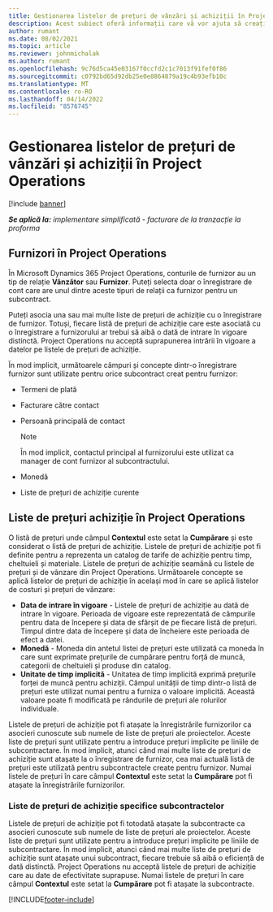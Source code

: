 ```yaml
---
title: Gestionarea listelor de prețuri de vânzări și achiziții în Project Operations
description: Acest subiect oferă informații care vă vor ajuta să creați și să întrețineți datele furnizorilor și listele de prețuri de achiziție pentru subcontractare.
author: rumant
ms.date: 08/02/2021
ms.topic: article
ms.reviewer: johnmichalak
ms.author: rumant
ms.openlocfilehash: 9c76d5ca45e03167f0ccfd2c1c7013f91fef0f86
ms.sourcegitcommit: c0792bd65d92db25e0e8864879a19c4b93efb10c
ms.translationtype: MT
ms.contentlocale: ro-RO
ms.lasthandoff: 04/14/2022
ms.locfileid: "8576745"
---
```

# <a name="vendor-and-purchase-price-list-management-in-project-operations"></a>Gestionarea listelor de prețuri de vânzări și achiziții în Project Operations

[!include [banner](../../includes/dataverse-preview.md)]

_**Se aplică la:** implementare simplificată - facturare de la tranzacție la proforma_

## <a name="vendors-in-project-operations"></a>Furnizori în Project Operations

În Microsoft Dynamics 365 Project Operations, conturile de furnizor au un tip de relație **Vânzător** sau **Furnizor**. Puteți selecta doar o înregistrare de cont care are unul dintre aceste tipuri de relații ca furnizor pentru un subcontract.

Puteți asocia una sau mai multe liste de prețuri de achiziție cu o înregistrare de furnizor. Totuși, fiecare listă de prețuri de achiziție care este asociată cu o înregistrare a furnizorului ar trebui să aibă o dată de intrare în vigoare distinctă. Project Operations nu acceptă suprapunerea intrării în vigoare a datelor pe listele de prețuri de achiziție.

În mod implicit, următoarele câmpuri și concepte dintr-o înregistrare furnizor sunt utilizate pentru orice subcontract creat pentru furnizor:

- Termeni de plată
- Facturare către contact
- Persoană principală de contact

    > [!NOTE]
    > În mod implicit, contactul principal al furnizorului este utilizat ca manager de cont furnizor al subcontractului.

- Monedă
- Liste de prețuri de achiziție curente

## <a name="purchase-price-lists-in-project-operations"></a>Liste de prețuri achiziție în Project Operations

O listă de prețuri unde câmpul **Contextul** este setat la **Cumpărare** și este considerat o listă de prețuri de achiziție. Listele de prețuri de achiziție pot fi definite pentru a reprezenta un catalog de tarife de achiziție pentru timp, cheltuieli și materiale. Listele de prețuri de achiziție seamănă cu listele de prețuri și de vânzare din Project Operations. Următoarele concepte se aplică listelor de prețuri de achiziție în același mod în care se aplică listelor de costuri și prețuri de vânzare:

- **Data de intrare în vigoare** - Listele de prețuri de achiziție au dată de intrare în vigoare. Perioada de vigoare este reprezentată de câmpurile pentru data de începere și data de sfârșit de pe fiecare listă de prețuri. Timpul dintre data de începere și data de încheiere este perioada de efect a datei.
- **Monedă** - Moneda din antetul listei de prețuri este utilizată ca moneda în care sunt exprimate prețurile de cumpărare pentru forță de muncă, categorii de cheltuieli și produse din catalog.
- **Unitate de timp implicită** - Unitatea de timp implicită exprimă prețurile forței de muncă pentru achiziții. Câmpul unității de timp dintr-o listă de prețuri este utilizat numai pentru a furniza o valoare implicită. Această valoare poate fi modificată pe rândurile de prețuri ale rolurilor individuale.

Listele de prețuri de achiziție pot fi atașate la înregistrările furnizorilor ca asocieri cunoscute sub numele de liste de prețuri ale proiectelor. Aceste liste de prețuri sunt utilizate pentru a introduce prețuri implicite pe liniile de subcontractare. În mod implicit, atunci când mai multe liste de prețuri de achiziție sunt atașate la o înregistrare de furnizor, cea mai actuală listă de prețuri este utilizată pentru subcontractele create pentru furnizor. Numai listele de prețuri în care câmpul **Contextul** este setat la **Cumpărare** pot fi atașate la înregistrările furnizorilor.

### <a name="subcontract-specific-purchase-price-lists"></a>Liste de prețuri de achiziție specifice subcontractelor

Listele de prețuri de achiziție pot fi totodată atașate la subcontracte ca asocieri cunoscute sub numele de liste de prețuri ale proiectelor. Aceste liste de prețuri sunt utilizate pentru a introduce prețuri implicite pe liniile de subcontractare. În mod implicit, atunci când mai multe liste de prețuri de achiziție sunt atașate unui subcontract, fiecare trebuie să aibă o eficiență de dată distinctă. Project Operations nu acceptă listele de prețuri de achiziție care au date de efectivitate suprapuse. Numai listele de prețuri în care câmpul **Contextul** este setat la **Cumpărare** pot fi atașate la subcontracte.

[!INCLUDE[footer-include](../../includes/footer-banner.md)]
